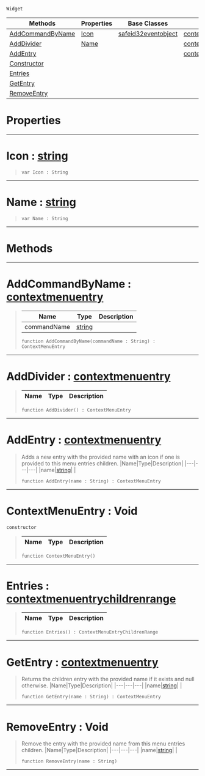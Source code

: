  `Widget`

|Methods|Properties|Base Classes|Derived Classes|
|---|---|---|---|
|[ AddCommandByName](https://github.com/ZilchEngine/ZilchDocs/blob/master/code_reference/class_reference/contextmenuentry.markdown#addcommandbyname-zero-en)|[ Icon](https://github.com/ZilchEngine/ZilchDocs/blob/master/code_reference/class_reference/contextmenuentry.markdown#icon-zero-engine-documen)|[safeid32eventobject](https://github.com/ZilchEngine/ZilchDocs/blob/master/code_reference/class_reference/safeid32eventobject.markdown)|[contextmenuentrycommand](https://github.com/ZilchEngine/ZilchDocs/blob/master/code_reference/class_reference/contextmenuentrycommand.markdown)|
|[ AddDivider](https://github.com/ZilchEngine/ZilchDocs/blob/master/code_reference/class_reference/contextmenuentry.markdown#adddivider-zero-engine-d)|[ Name](https://github.com/ZilchEngine/ZilchDocs/blob/master/code_reference/class_reference/contextmenuentry.markdown#name-zero-engine-documen)| |[contextmenuentrydivider](https://github.com/ZilchEngine/ZilchDocs/blob/master/code_reference/class_reference/contextmenuentrydivider.markdown)|
|[ AddEntry](https://github.com/ZilchEngine/ZilchDocs/blob/master/code_reference/class_reference/contextmenuentry.markdown#addentry-zero-engine-doc)| | |[contextmenuentrymenu](https://github.com/ZilchEngine/ZilchDocs/blob/master/code_reference/class_reference/contextmenuentrymenu.markdown)|
|[ Constructor](https://github.com/ZilchEngine/ZilchDocs/blob/master/code_reference/class_reference/contextmenuentry.markdown#contextmenuentry-void)| | | |
|[ Entries](https://github.com/ZilchEngine/ZilchDocs/blob/master/code_reference/class_reference/contextmenuentry.markdown#entries-zero-engine-docu)| | | |
|[ GetEntry](https://github.com/ZilchEngine/ZilchDocs/blob/master/code_reference/class_reference/contextmenuentry.markdown#getentry-zero-engine-doc)| | | |
|[ RemoveEntry](https://github.com/ZilchEngine/ZilchDocs/blob/master/code_reference/class_reference/contextmenuentry.markdown#removeentry-void)| | | |


 #  Properties


---  
 #  Icon : [string](https://github.com/ZilchEngine/ZilchDocs/blob/master/code_reference/nada_base_types/string.markdown)

> 
> ``` lang=cpp, name=Nada
> var Icon : String


---  
 #  Name : [string](https://github.com/ZilchEngine/ZilchDocs/blob/master/code_reference/nada_base_types/string.markdown)

> 
> ``` lang=cpp, name=Nada
> var Name : String


---  
 #  Methods


---  
 #  AddCommandByName : [contextmenuentry](https://github.com/ZilchEngine/ZilchDocs/blob/master/code_reference/class_reference/contextmenuentry.markdown)

> 
> |Name|Type|Description|
> |---|---|---|
> |commandName|[string](https://github.com/ZilchEngine/ZilchDocs/blob/master/code_reference/nada_base_types/string.markdown)| |
> ``` lang=cpp, name=Nada
> function AddCommandByName(commandName : String) : ContextMenuEntry
> ``` 


---  
 #  AddDivider : [contextmenuentry](https://github.com/ZilchEngine/ZilchDocs/blob/master/code_reference/class_reference/contextmenuentry.markdown)

> 
> |Name|Type|Description|
> |---|---|---|
> ``` lang=cpp, name=Nada
> function AddDivider() : ContextMenuEntry
> ``` 


---  
 #  AddEntry : [contextmenuentry](https://github.com/ZilchEngine/ZilchDocs/blob/master/code_reference/class_reference/contextmenuentry.markdown)

> Adds a new entry with the provided name with an icon if one is provided to this menu entries children.
> |Name|Type|Description|
> |---|---|---|
> |name|[string](https://github.com/ZilchEngine/ZilchDocs/blob/master/code_reference/nada_base_types/string.markdown)| |
> ``` lang=cpp, name=Nada
> function AddEntry(name : String) : ContextMenuEntry
> ``` 


---  
 #  ContextMenuEntry : Void

 `constructor`

> 
> |Name|Type|Description|
> |---|---|---|
> ``` lang=cpp, name=Nada
> function ContextMenuEntry()
> ``` 


---  
 #  Entries : [contextmenuentrychildrenrange](https://github.com/ZilchEngine/ZilchDocs/blob/master/code_reference/class_reference/contextmenuentrychildrenrange.markdown)

> 
> |Name|Type|Description|
> |---|---|---|
> ``` lang=cpp, name=Nada
> function Entries() : ContextMenuEntryChildrenRange
> ``` 


---  
 #  GetEntry : [contextmenuentry](https://github.com/ZilchEngine/ZilchDocs/blob/master/code_reference/class_reference/contextmenuentry.markdown)

> Returns the children entry with the provided name if it exists and null otherwise.
> |Name|Type|Description|
> |---|---|---|
> |name|[string](https://github.com/ZilchEngine/ZilchDocs/blob/master/code_reference/nada_base_types/string.markdown)| |
> ``` lang=cpp, name=Nada
> function GetEntry(name : String) : ContextMenuEntry
> ``` 


---  
 #  RemoveEntry : Void

> Remove the entry with the provided name from this menu entries children.
> |Name|Type|Description|
> |---|---|---|
> |name|[string](https://github.com/ZilchEngine/ZilchDocs/blob/master/code_reference/nada_base_types/string.markdown)| |
> ``` lang=cpp, name=Nada
> function RemoveEntry(name : String)
> ``` 


---  
 

 